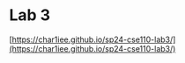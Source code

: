 # Lab 3
[https://char1iee.github.io/sp24-cse110-lab3/](https://char1iee.github.io/sp24-cse110-lab3/)
